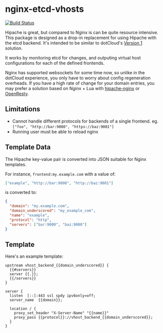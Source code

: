 # nginx-etcd-vhosts

[![Build Status](https://travis-ci.org/dit4c/nginx-etcd-vhosts.svg?branch=master)](https://travis-ci.org/dit4c/nginx-etcd-vhosts)

Hipache is great, but compared to Nginx is can be quite resource intensive. This package is designed as a drop-in replacement for using Hipache with the etcd backend. It's intended to be similar to dotCloud's [Version 1](http://blog.dotcloud.com/under-the-hood-dotcloud-http-routing-layer) solution.

It works by monitoring etcd for changes, and outputing virtual host configurations for each of the defined frontends.

Nginx has supported websockets for some time now, so unlike in the dotCloud experience, you only have to worry about config regeneration overheads. If you have a high rate of change for your domain entries, you may prefer a solution based on Nginx + Lua with [hipache-nginx](https://github.com/samalba/hipache-nginx) or [OpenResty](http://openresty.org/#DynamicRoutingBasedOnRedis).

## Limitations

 * Cannot handle different protocols for backends of a single frontend. eg. `["foo", "http://bar:9000", "https://baz:9001"]`
 * Running user must be able to reload nginx

## Template Data

The Hipache key-value pair is converted into JSON suitable for Nginx templates.

For instance, `frontend:my.example.com` with a value of:

```json
["example", "http://bar:9000", "http://baz:9001"]
```

is converted to:

```json
{
  "domain": "my.example.com",
  "domain_underscored": "my_example_com",
  "name": "example",
  "protocol": "http",
  "servers": ["bar:9000", "baz:9000"]
}
```

## Template

Here's an example template:

```nginx
upstream vhost_backend_{{domain_underscored}} {
  {{#servers}}
  server {{.}};
  {{/servers}}
}

server {
  listen  [::]:443 ssl spdy ipv6only=off;
  server_name  {{domain}};

  location / {
    proxy_set_header "X-Server-Name" "{{name}}"
    proxy_pass {{protocol}}://vhost_backend_{{domain_underscored}};
  }
}
```
